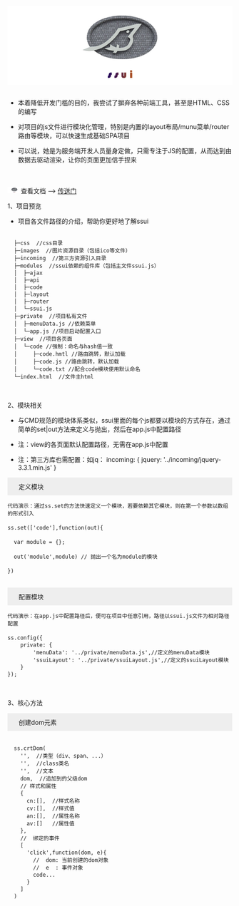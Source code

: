 <p align=center style="background-color: #fff;">
  <a href="#">
    <img src="https://raw.githubusercontent.com/zhaowucun13/ssui/master/assets/images/gh_ssui_logo.jpg" alt="layui" width="360">
  </a>
</p>

## 

* 本着降低开发门槛的目的，我尝试了摒弃各种前端工具，甚至是HTML、CSS的编写

* 对项目的js文件进行模块化管理，特别是内置的layout布局/munu菜单/router路由等模块，可以快速生成基础SPA项目

* 可以说，她是为服务端开发人员量身定做，只需专注于JS的配置，从而达到由数据去驱动渲染，让你的页面更加信手捏来

<div style="margin-top:50px;"></div>



<img src="https://raw.githubusercontent.com/zhaowucun13/ssui/master/assets/images/gh_ssui_logo.jpg" alt="layui" width="30">查看文档 --> [传送门](http://47.107.154.57) 

1、项目预览

* 项目各文件路径的介绍，帮助你更好地了解ssui


```

  ├─css  //css目录
  ├─images  //图片资源目录（包括ico等文件）
  ├─incoming  //第三方资源引入目录
  ├─modules  //ssui依赖的组件库（包括主文件ssui.js）
  │  ├─ajax
  │  ├─api
  │  ├─code
  │  ├─layout
  │  ├─router
  │  └─ssui.js
  ├─private  //项目私有文件
  │  ├─menuData.js //依赖菜单
  │  └─app.js //项目启动配置入口
  ├─view  //项目各页面
  │  └─code //强制：命名与hash值一致
  │     ├─code.hmtl //路由跳转，默认加载
  │     ├─code.js //路由跳转，默认加载
  │     └─code.txt //配合code模块使用默认命名
  └─index.html  //文件主html
  
```

<div style="margin-top:30px;"></div>

2、模块相关 

* 与CMD规范的模块体系类似，ssui里面的每个js都要以模块的方式存在，通过简单的set|out方法来定义与抛出，然后在app.js中配置路径

* 注：view的各页面默认配置路径，无需在app.js中配置

* 注：第三方库也需配置：如jq： incoming: { jquery: '../incoming/jquery-3.3.1.min.js' }

<p style="background:#eee;padding:10px;padding-left:25px;">定义模块</p>

```
代码演示：通过ss.set的方法快速定义一个模块，若要依赖其它模块，则在第一个参数以数组的形式引入

ss.set(['code'],function(out){
  
  var module = {};

  out('module',module) // 抛出一个名为module的模块

})
  
```
<p style="background:#eee;padding:10px;padding-left:25px;">配置模块</p>

```
代码演示：在app.js中配置路径后，便可在项目中任意引用，路径以ssui.js文件为相对路径配置

ss.config({
	private: {
		'menuData': '../private/menuData.js',//定义的menuData模块
		'ssuiLayout': '../private/ssuiLayout.js',//定义的ssuiLayout模块
	}
});
  
```


<div style="margin-top:30px;"></div>

3、核心方法

<p style="background:#eee;padding:10px;padding-left:25px;">创建dom元素</p>

```

  ss.crtDom(
    '',  //类型（div、span、...）
    '',  //class类名
    '',  //文本
    dom,  //追加到的父级dom
    // 样式和属性
    {
      cn:[],  //样式名称
      cv:[],  //样式值
      an:[],  //属性名称
      av:[]   //属性值
    },
    //  绑定的事件
    [
      'click',function(dom, e){
        //  dom: 当前创建的dom对象
        //  e  : 事件对象 
        code...  
      }
    ]
  )
  
```







